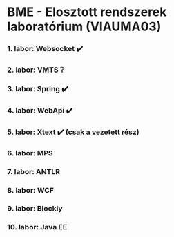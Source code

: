 # BME - Elosztott rendszerek laboratórium (VIAUMA03)

### 1. labor: Websocket :heavy_check_mark:

### 2. labor: VMTS :grey_question:

### 3. labor: Spring :heavy_check_mark:

### 4. labor: WebApi :heavy_check_mark:

### 5. labor: Xtext :heavy_check_mark: (csak a vezetett rész)

### 6. labor: MPS

### 7. labor: ANTLR

### 8. labor: WCF

### 9. labor: Blockly

### 10. labor: Java EE
